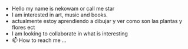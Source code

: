 - Hello my name is nekowam or call me star
- I am interested in art, music and books.
- actualmente estoy aprendiendo a dibujar y ver como son las plantas y flores ect
- I am looking to collaborate in what is interesting
- 📫 How to reach me ...

<!---
nekowam/nekowam is a ✨ special ✨ repository because its `README.md` (this file) appears on your GitHub profile.
You can click the Preview link to take a look at your changes.
--->
